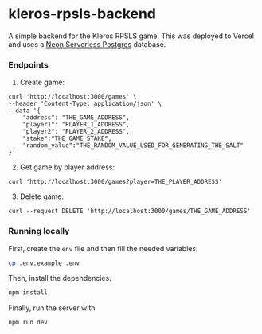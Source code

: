 # kleros-rpsls-backend

A simple backend for the Kleros RPSLS game. This was deployed to Vercel and uses a [Neon Serverless Postgres](https://vercel.com/marketplace/neon) database.

### Endpoints

1. Create game:

```
curl 'http://localhost:3000/games' \
--header 'Content-Type: application/json' \
--data '{
    "address": "THE_GAME_ADDRESS",
    "player1": "PLAYER_1_ADDRESS",
    "player2": "PLAYER_2_ADDRESS",
    "stake":"THE_GAME_STAKE",
    "random_value":"THE_RANDOM_VALUE_USED_FOR_GENERATING_THE_SALT"
}'
```

2. Get game by player address:

```
curl 'http://localhost:3000/games?player=THE_PLAYER_ADDRESS'
```

3. Delete game:

```
curl --request DELETE 'http://localhost:3000/games/THE_GAME_ADDRESS'
```

### Running locally

First, create the `env` file and then fill the needed variables:

```sh
cp .env.example .env
```

Then, install the dependencies.

```sh
npm install
```

Finally, run the server with

```sh
npm run dev
```

